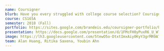```yaml
---
name: Coursigner
blurb: Have you every struggled with college course selection? Coursigner automatically generates a unique, customizable schedule catered to the needs and desires of the student user. Coursigner offers a robust starting point for students to kick start their course-choosing process in order to help ensure their success as college students.
course: CS165A
semester: 2018 (Fall)
portfolio: https://sites.google.com/brandeis.edu/coursigner-portfolio/home
presentation: https://docs.google.com/presentation/d/1FMcFH0yPuxR6_U_W7DYwKOawd_6j3pEdCetU_xmmqJ0/edit?usp=sharing
image: https://lh3.googleusercontent.com/5tewO5o-DtxtImxAiy0KyY3grMR9AT8jdU75MlY9f_LdvRi4hDQlJ1oVXORzkfGzDbGmX9CICOvfalY8BwTjRcmo21vLnkmlXCt8AmYjmDPtMsLBJQXj0E4Xjcajnuyos7A9FEIM=s128-no
team: Alan Huang, Ritika Saxena, Youbin Ahn
---
```

